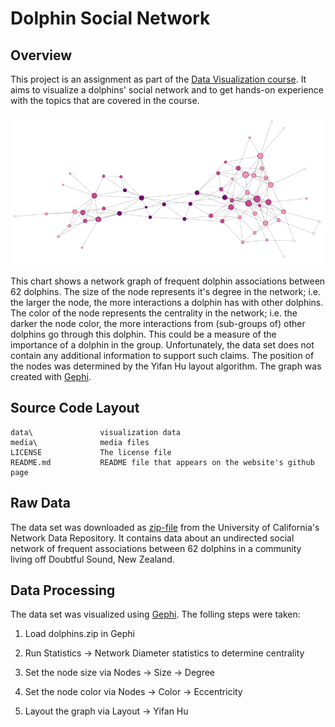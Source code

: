 # Dolphin Social Network

## Overview

This project is an assignment as part of the [Data Visualization course](https://class.coursera.org/datavisualization-001). It aims to visualize a dolphins' social network and to get 
hands-on experience with the topics that are covered in the course.

[![nl-hugo/dolphins-social-network](/media/screenshot.png)](https://github.com/nl-hugo/dolphins-social-network)

This chart shows a network graph of frequent dolphin associations between 62 dolphins. The size of the node represents it's degree in the network; i.e. the larger the node, the more interactions a dolphin has with other dolphins. The color of the node represents the centrality in the network; i.e. the darker the node color, the more interactions from (sub-groups of) other dolphins go through this dolphin. This could be a measure of the importance of a dolphin in the group. Unfortunately, the data set does not contain any additional information to support such claims. The position of the nodes was determined by the Yifan Hu layout algorithm. The graph was created with [Gephi](http://gephi.github.io/).


## Source Code Layout

    data\               visualization data
    media\				media files
	LICENSE				The license file
    README.md           README file that appears on the website's github page

	
## Raw Data

The data set was downloaded as [zip-file](http://networkdata.ics.uci.edu/data/dolphins/dolphins.zip) from the University of California's Network Data Repository. It contains data about an undirected social network of frequent associations between 62 dolphins in a community living off Doubtful Sound, New Zealand.


## Data Processing

The data set was visualized using [Gephi](http://gephi.github.io/). The folling steps were taken:

1. Load dolphins.zip in Gephi

2. Run Statistics -> Network Diameter statistics to determine centrality

3. Set the node size via Nodes -> Size -> Degree 

4. Set the node color via Nodes -> Color -> Eccentricity

5. Layout the graph via Layout -> Yifan Hu